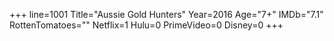+++
line=1001
Title="Aussie Gold Hunters"
Year=2016
Age="7+"
IMDb="7.1"
RottenTomatoes=""
Netflix=1
Hulu=0
PrimeVideo=0
Disney=0
+++

